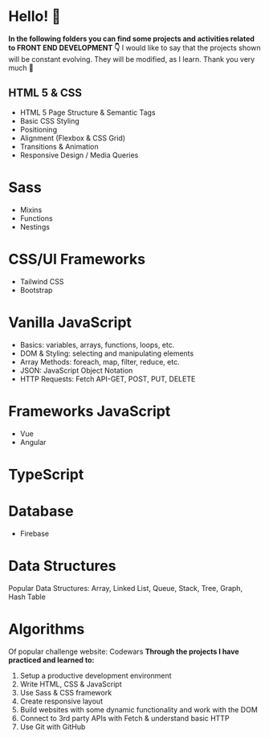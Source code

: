 # Hello! :wave:
**In the following folders you can find some projects and activities related to FRONT END DEVELOPMENT :point_down:**
I would like to say that the projects shown will be constant evolving. They will be modified, as I learn. Thank you very much :dizzy:
## HTML 5 & CSS
 - HTML 5 Page Structure & Semantic Tags
 - Basic CSS Styling
 - Positioning
 - Alignment (Flexbox & CSS Grid)
 - Transitions & Animation
 - Responsive Design / Media Queries
# Sass
- Mixins
- Functions 
- Nestings
# CSS/UI Frameworks
- Tailwind CSS
- Bootstrap
# Vanilla JavaScript
- Basics: variables, arrays, functions, loops, etc.
- DOM & Styling: selecting and manipulating elements
- Array Methods: foreach, map, filter, reduce, etc.
- JSON: JavaScript Object Notation
- HTTP Requests: Fetch API-GET, POST, PUT, DELETE
# Frameworks JavaScript
- Vue
- Angular
# TypeScript
# Database
- Firebase
# Data Structures
Popular Data Structures: Array, Linked List, Queue, Stack, Tree, Graph, Hash Table
# Algorithms
Of popular challenge website: Codewars
**Through the projects I have practiced and learned to:** 
 1. Setup a productive development environment
 2. Write HTML, CSS & JavaScript
 3. Use Sass & CSS framework
 4. Create responsive layout
 5. Build websites with some dynamic functionality and work with the DOM
 6. Connect to 3rd party APIs with Fetch & understand basic HTTP
 7. Use Git with GitHub